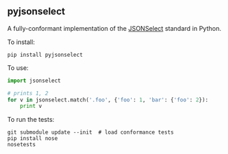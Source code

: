 pyjsonselect
------------

A fully-conformant implementation of the [JSONSelect](http://jsonselect.org/)
standard in Python.

To install:

    pip install pyjsonselect

To use:

```python
import jsonselect

# prints 1, 2
for v in jsonselect.match('.foo', {'foo': 1, 'bar': {'foo': 2}):
    print v
```

To run the tests:

    git submodule update --init  # load conformance tests
    pip install nose
    nosetests
